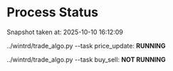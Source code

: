 # Process Status

Snapshot taken at: 2025-10-10 16:12:09

../wintrd/trade_algo.py --task price_update: **RUNNING**

../wintrd/trade_algo.py --task buy_sell: **NOT RUNNING**

